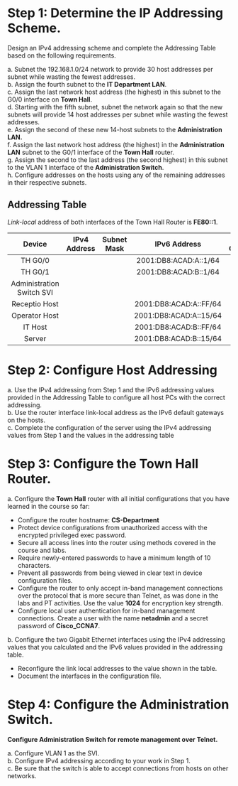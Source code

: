 # Step 1: Determine the IP Addressing Scheme.
Design an IPv4 addressing scheme and complete the Addressing Table based on the following requirements.

a. Subnet the 192.168.1.0/24 network to provide 30 host addresses per subnet while wasting the fewest addresses.<br>
b. Assign the fourth subnet to the **IT Department LAN**.<br>
c. Assign the last network host address (the highest) in this subnet to the G0/0 interface on **Town Hall**.<br>
d. Starting with the fifth subnet, subnet the network again so that the new subnets will provide 14 host addresses per subnet while wasting the fewest addresses. <br>
e. Assign the second of these new 14-host subnets to the **Administration LAN.**<br> 
f. Assign the last network host address (the highest) in the **Administration LAN** subnet to the G0/1 interface of the **Town Hall** router.<br>
g. Assign the second to the last address (the second highest) in this subnet to the VLAN 1 interface of the **Administration Switch**.<br>
h. Configure addresses on the hosts using any of the remaining addresses in their respective subnets.<br>

## Addressing Table
*Link-local* address of both interfaces of the Town Hall Router is **FE80::1**.

|Device|IPv4 Address|Subnet Mask|IPv6 Address|Default Gateway|
|:---:|:---:|:---:|:---:|:---:|
|TH G0/0|||2001:DB8:ACAD:A::1/64||
|TH G0/1|||2001:DB8:ACAD:B::1/64||
|Administration Switch SVI|||||
|Receptio Host|||2001:DB8:ACAD:A::FF/64||
|Operator Host|||2001:DB8:ACAD:A::15/64||
|IT Host|||2001:DB8:ACAD:B::FF/64||
|Server|||2001:DB8:ACAD:B::15/64||

# Step 2: Configure Host Addressing
a. Use the IPv4 addressing from Step 1 and the IPv6 addressing values provided in the Addressing Table to configure all host PCs with the correct addressing.<br>
b. Use the router interface link-local address as the IPv6 default gateways on the hosts.<br>
c. Complete the configuration of the server using the IPv4 addressing values from Step 1 and the values in the addressing table<br>

# Step 3: Configure the Town Hall Router.
a. Configure the **Town Hall** router with all initial configurations that you have learned in the course so far:

- Configure the router hostname: **CS-Department**
- Protect device configurations from unauthorized access with the encrypted privileged exec password.
- Secure all access lines into the router using methods covered in the course and labs.
- Require newly-entered passwords to have a minimum length of 10 characters.
- Prevent all passwords from being viewed in clear text in device configuration files.
- Configure the router to only accept in-band management connections over the protocol that is more secure than Telnet, as was done in the labs and PT activities. Use the value **1024** for encryption key strength.
- Configure local user authentication for in-band management connections. Create a user with the name **netadmin** and a secret password of **Cisco_CCNA7**.<br>

b. Configure the two Gigabit Ethernet interfaces using the IPv4 addressing values that you calculated and the IPv6 values provided in the addressing table.

- Reconfigure the link local addresses to the value shown in the table.
- Document the interfaces in the configuration file.
  
# Step 4: Configure the Administration Switch.
**Configure Administration Switch for remote management over Telnet.**

a. Configure VLAN 1 as the SVI.<br>
b. Configure IPv4 addressing according to your work in Step 1.<br>
c. Be sure that the switch is able to accept connections from hosts on other networks.
